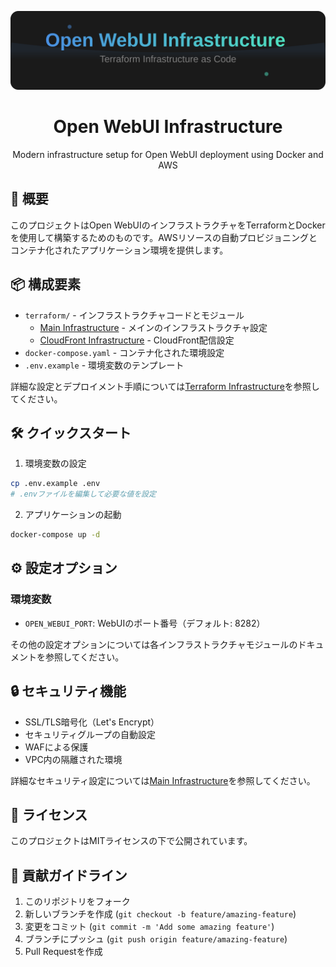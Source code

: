 <div align="center">

![Open WebUI Infrastructure](assets/header.svg)

# Open WebUI Infrastructure

Modern infrastructure setup for Open WebUI deployment using Docker and AWS

</div>

## 🌟 概要

このプロジェクトはOpen WebUIのインフラストラクチャをTerraformとDockerを使用して構築するためのものです。AWSリソースの自動プロビジョニングとコンテナ化されたアプリケーション環境を提供します。

## 📦 構成要素

- `terraform/` - インフラストラクチャコードとモジュール
  - [Main Infrastructure](./terraform/main-infrastructure/README.md) - メインのインフラストラクチャ設定
  - [CloudFront Infrastructure](./terraform/cloudfront-infrastructure/README.md) - CloudFront配信設定
- `docker-compose.yaml` - コンテナ化された環境設定
- `.env.example` - 環境変数のテンプレート

詳細な設定とデプロイメント手順については[Terraform Infrastructure](./terraform/README.md)を参照してください。

## 🛠️ クイックスタート

1. 環境変数の設定
```bash
cp .env.example .env
# .envファイルを編集して必要な値を設定
```

2. アプリケーションの起動
```bash
docker-compose up -d
```

## ⚙️ 設定オプション

### 環境変数

- `OPEN_WEBUI_PORT`: WebUIのポート番号（デフォルト: 8282）

その他の設定オプションについては各インフラストラクチャモジュールのドキュメントを参照してください。

## 🔒 セキュリティ機能

- SSL/TLS暗号化（Let's Encrypt）
- セキュリティグループの自動設定
- WAFによる保護
- VPC内の隔離された環境

詳細なセキュリティ設定については[Main Infrastructure](./terraform/main-infrastructure/README.md)を参照してください。

## 📝 ライセンス

このプロジェクトはMITライセンスの下で公開されています。

## 🤝 貢献ガイドライン

1. このリポジトリをフォーク
2. 新しいブランチを作成 (`git checkout -b feature/amazing-feature`)
3. 変更をコミット (`git commit -m 'Add some amazing feature'`)
4. ブランチにプッシュ (`git push origin feature/amazing-feature`)
5. Pull Requestを作成